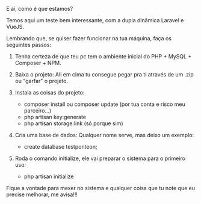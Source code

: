 E aí, como é que estamos?

Temos aqui um teste bem interessante, com a dupla dinâmica Laravel e VueJS.

Lembrando que, se quiser fazer funcionar na tua máquina, faça os seguintes passos:

1. Tenha certeza de que teu pc tem o ambiente inicial do PHP + MySQL + Composer + NPM.

2. Baixa o projeto: Ali em cima tu consegue pegar pra ti através de um .zip ou "garfar" o projeto.

3. Instala as coisas do projeto: 
    - composer install ou composer update (por tua conta e risco meu parceiro...) 
    - php artisan key:generate
    - php artisan storage:link (só porque sim)

4. Cria uma base de dados: Qualquer nome serve, mas deixo um exemplo: 
    - create database testponteon;

5. Roda o comando initialize, ele vai preparar o sistema para o primeiro uso:
    - php artisan initialize

Fique a vontade para mexer no sistema e qualquer coisa que tu note que eu precise melhorar, me avisa!!!